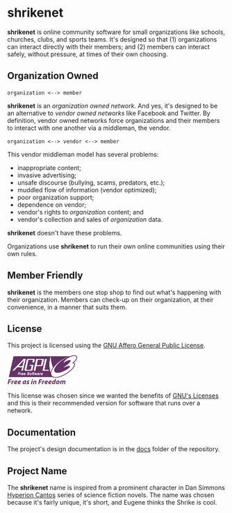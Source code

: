 # shrikenet

**shrikenet** is online community software for small organizations like
schools, churches, clubs, and sports teams. It's designed so that (1)
organizations can interact directly with their members; and (2) members can
interact safely, without pressure, at times of their own choosing.

## Organization Owned

    organization <--> member

**shrikenet** is an *organization owned network*. And yes, it's designed to
be an alternative to *vendor owned networks* like Facebook and Twitter. By
definition, vendor owned networks force organizations and their members to
interact with one another via a middleman, the vendor.

    organization <--> vendor <--> member

This vendor middleman model has several problems:

- inappropriate content;
- invasive advertising;
- unsafe discourse (bullying, scams, predators, etc.);
- muddled flow of information (vendor optimized);
- poor organization support;
- dependence on vendor;
- vendor's rights to *organization* content; and
- vendor's collection and sales of *organization* data.

**shrikenet** doesn't have these problems.

Organizations use **shrikenet** to run their own online communities using
their own rules.

## Member Friendly

**shrikenet** is the members one stop shop to find out what's happening with
their organization. Members can check-up on their organization, at their
convenience, in a manner that suits them. 

## License

This project is licensed using the [GNU Affero General Public License][1].

![AGPL Logo][2]

This license was chosen since we wanted the benefits of [GNU's Licenses][3]
and this is their recommended version for software that runs over a network.

## Documentation

The project's design documentation is in the [docs][4] folder of the
repository.

## Project Name

The **shrikenet** name is inspired from a prominent character in Dan Simmons
[Hyperion Cantos][5] series of science fiction novels. The name was chosen
because it's fairly unique, it's short, and Eugene thinks the Shrike is
cool.


[1]: LICENSE.md
[2]: AGPLv3.png
[3]: https://www.gnu.org/licenses/licenses.html
[4]: docs
[5]: https://en.wikipedia.org/wiki/Hyperion_Cantos
